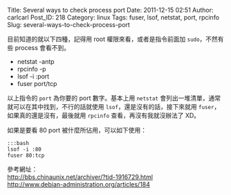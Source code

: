 Title: Several ways to check process port
Date: 2011-12-15 02:51
Author: carlcarl
Post_ID: 218
Category: linux
Tags: fuser, lsof, netstat, port, rpcinfo
Slug: several-ways-to-check-process-port

目前知道的就以下四種，記得用 root
權限來看，或者是指令前面加 `sudo`，不然有些 process 會看不到。

-   netstat -antp
-   rpcinfo -p
-   lsof -i :port
-   fuser port/tcp

以上指令的 `port` 為你要的 port
數字。基本上用 `netstat` 會列出一堆清單，通常就可以在其中找到，不行的話就使用 `lsof`，還是沒有的話，接下來就用 `fuser`，如果真的還是沒有，最後就用 `rpcinfo` 查看，再沒有我就沒辦法了 XD。

如果是要看 80 port 被什麼所佔用，可以如下使用：

	:::bash
	lsof -i :80
	fuser 80:tcp


參考網址：  
<http://bbs.chinaunix.net/archiver/?tid-1916729.html>  
<http://www.debian-administration.org/articles/184>
